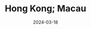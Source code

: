---
post_id:    2024-03-HK
title:      Hong Kong; Macau
date:       2024-03-18
date_start: 2024-03-18
date_end:   2024-03-24
images:
  - ext:    2024-03-HK_00.jpg
    width:  3000
    height: 2144
    ar:			5-7
    date:   2024-03-19
    loc:    Hong Kong
    meta:   Man Mo Temple, Hong Kong
tags:
  - Travel
  - Europe
---